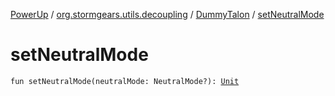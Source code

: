[PowerUp](../../index.md) / [org.stormgears.utils.decoupling](../index.md) / [DummyTalon](index.md) / [setNeutralMode](./set-neutral-mode.md)

# setNeutralMode

`fun setNeutralMode(neutralMode: NeutralMode?): `[`Unit`](https://kotlinlang.org/api/latest/jvm/stdlib/kotlin/-unit/index.html)